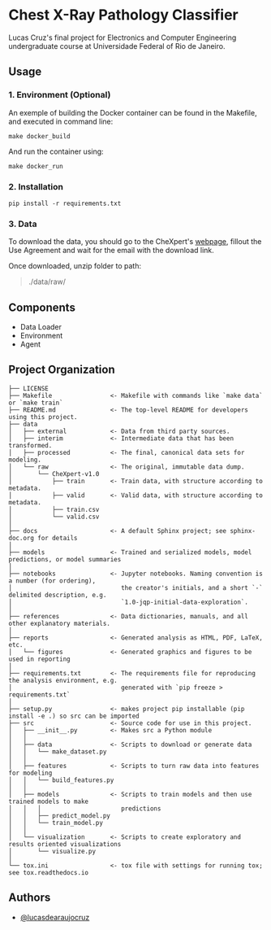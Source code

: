 # Chest X-Ray Pathology Classifier

Lucas Cruz's final project for Electronics and Computer Engineering undergraduate course at Universidade Federal of Rio de Janeiro.

## Usage
### **1. Environment** (Optional)

An exemple of building the Docker container can be found in the Makefile, and executed in command line:
```
make docker_build
```
And run the container using:
```
make docker_run
```

### **2. Installation**
```
pip install -r requirements.txt
```

### **3. Data**

To download the data, you should go to the CheXpert's [webpage](https://stanfordmlgroup.github.io/competitions/chexpert/), fillout the Use Agreement and wait for the email with the download link.

Once downloaded, unzip folder to path:
> ./data/raw/


## Components
- Data Loader
- Environment
- Agent

## Project Organization


    ├── LICENSE
    ├── Makefile                <- Makefile with commands like `make data` or `make train`
    ├── README.md               <- The top-level README for developers using this project.
    ├── data
    │   ├── external            <- Data from third party sources.
    │   ├── interim             <- Intermediate data that has been transformed.
    │   ├── processed           <- The final, canonical data sets for modeling.
    │   └── raw                 <- The original, immutable data dump.
    │       └── CheXpert-v1.0
    │           ├── train       <- Train data, with structure according to metadata.
    │           ├── valid       <- Valid data, with structure according to metadata.
    │           ├── train.csv
    │           └── valid.csv
    │
    ├── docs                    <- A default Sphinx project; see sphinx-doc.org for details
    │
    ├── models                  <- Trained and serialized models, model predictions, or model summaries
    │
    ├── notebooks               <- Jupyter notebooks. Naming convention is a number (for ordering),
    │                              the creator's initials, and a short `-` delimited description, e.g.
    │                              `1.0-jqp-initial-data-exploration`.
    │
    ├── references              <- Data dictionaries, manuals, and all other explanatory materials.
    │
    ├── reports                 <- Generated analysis as HTML, PDF, LaTeX, etc.
    │   └── figures             <- Generated graphics and figures to be used in reporting
    │
    ├── requirements.txt        <- The requirements file for reproducing the analysis environment, e.g.
    │                              generated with `pip freeze > requirements.txt`
    │
    ├── setup.py                <- makes project pip installable (pip install -e .) so src can be imported
    ├── src                     <- Source code for use in this project.
    │   ├── __init__.py         <- Makes src a Python module
    │   │
    │   ├── data                <- Scripts to download or generate data
    │   │   └── make_dataset.py
    │   │
    │   ├── features            <- Scripts to turn raw data into features for modeling
    │   │   └── build_features.py
    │   │
    │   ├── models              <- Scripts to train models and then use trained models to make
    │   │   │                      predictions
    │   │   ├── predict_model.py
    │   │   └── train_model.py
    │   │
    │   └── visualization       <- Scripts to create exploratory and results oriented visualizations
    │       └── visualize.py
    │
    └── tox.ini                 <- tox file with settings for running tox; see tox.readthedocs.io



## Authors

- [@lucasdearaujocruz](https://github.com/lucasdearaujocruz)
